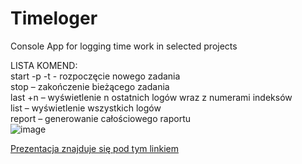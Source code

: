 # Timeloger
Console App for logging time work in selected projects

LISTA KOMEND:<br>
start -p <nazwa projektu> -t <nazwa zadania> - rozpoczęcie nowego zadania <br>
stop – zakończenie bieżącego zadania <br>
last +n – wyświetlenie n ostatnich logów wraz z numerami indeksów <br>
list – wyświetlenie wszystkich logów <br>
report  – generowanie całościowego raportu <br>
![image](https://github.com/Jaroslaw123/Timeloger/assets/123239878/40727595-ab1d-493e-a089-bab1144801db)

  
<a href="https://github.com/Jaroslaw123/Timeloger/blob/master/doc/prezentacja_Timeloger.pptx">Prezentacja znajduje się pod tym linkiem</a>
